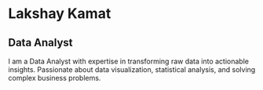# Lakshay Kamat
## Data Analyst
I am a Data Analyst with expertise in transforming raw data into actionable insights. Passionate about data visualization,
statistical analysis, and solving complex business problems.
